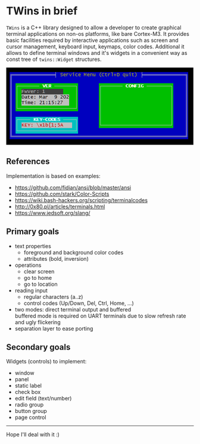 # TWins in brief

`TWins` is a C++ library designed to allow a developer to create graphical terminal applications on non-os platforms, like bare Cortex-M3.
It provides basic facilities required by interactive applications such as screen and cursor management, keyboard input, keymaps, color codes.
Additional it allows to define terminal windows and it's widgets in a convenient way as const tree of `twins::Widget` structures.

![example 1](doc/sshot1.png)

## References

Implementation is based on examples:

* https://github.com/fidian/ansi/blob/master/ansi
* https://github.com/stark/Color-Scripts
* https://wiki.bash-hackers.org/scripting/terminalcodes
* http://0x80.pl/articles/terminals.html
* https://www.jedsoft.org/slang/

## Primary goals

* text properties
    * foreground and background color codes
    * attributes (bold, inversion)
* operations
    * clear screen
    * go to home
    * go to location
* reading input
    * regular characters (a..z)
    * control codes (Up/Down, Del, Ctrl, Home, ...)
* two modes: direct terminal output and buffered  
    buffered mode is required on UART terminals due to slow refresh rate and ugly flickering
* separation layer to ease porting


## Secondary goals

Widgets (controls) to implement:

* window
* panel
* static label
* check box
* edit field (text/number)
* radio group
* button group
* page control

---

Hope I'll deal with it :)
